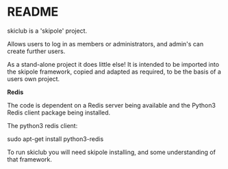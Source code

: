 # README #

skiclub is a 'skipole' project.

Allows users to log in as members or administrators, and admin's can create further users.

As a stand-alone project it does little else! It is intended to be imported into the skipole framework, copied and adapted as required, to be the basis of a users own project.


**Redis**

The code is dependent on a Redis server being available and the Python3 Redis client package being installed.

The python3 redis client:

sudo apt-get install python3-redis



To run skiclub you will need skipole installing, and some understanding of that framework.




